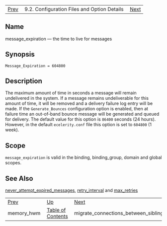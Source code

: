 |     |     |     |
| --- | --- | --- |
| [Prev](conf.ref.memory_hwm)  | 9.2. Configuration Files and Option Details |  [Next](conf.ref.migrate_connections_between_sibling_domains.php) |

<a name="conf.ref.message_expiration"></a>
## Name

message_expiration — the time to live for messages

## Synopsis

`Message_Expiration = 604800`

<a name="idp10383984"></a>
## Description

The maximum amount of time in seconds a message will remain undelivered in the system. If a message remains undeliverable for this amount of time, it will be removed and a delivery failure log entry will be made. If the `Generate_Bounces` configuration option is enabled, then at failure time an out-of-band bounce message will be generated and queued for delivery. The default value for this option is `86400` seconds (24 hours). However, in the default `ecelerity.conf` file this option is set to `604800` (1 week).

<a name="idp10387584"></a>
## Scope

`message_expiration` is valid in the binding, binding_group, domain and global scopes.

<a name="idp10389600"></a>
## See Also

[never_attempt_expired_messages](conf.ref.never_attempt_expired_messages "never_attempt_expired_messages"), [retry_interval](conf.ref.retry_interval.php "retry_interval") and [max_retries](conf.ref.max_retries.php "max_retries")

|     |     |     |
| --- | --- | --- |
| [Prev](conf.ref.memory_hwm)  | [Up](conf.ref.files.php) |  [Next](conf.ref.migrate_connections_between_sibling_domains.php) |
| memory_hwm  | [Table of Contents](index) |  migrate_connections_between_sibling_domains |
